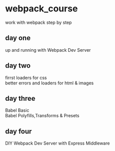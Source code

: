# webpack_course

work with webpack step by step

## day one

up and running with Webpack Dev Server

## day two

firrst loaders for css  
better errors and loaders for html & images

## day three

Babel Basic  
Babel Polyfills,Transforms & Presets

## day four

DIY Webpack Dev Server with Express Middleware

